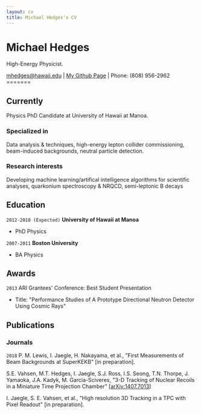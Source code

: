 ```yaml
---
layout: cv
title: Michael Hedges's CV
---
```



# Michael Hedges
High-Energy Physicist.

<div id="webaddress">
<a href="mailto:mhedges@hawaii.edu">mhedges@hawaii.edu</a>
| <a href="https://github.com/mhedges">My Github Page</a>
| Phone: (808) 956-2962
</div>
=======

## Currently
Physics PhD Candidate at University of Hawaii at Manoa.

### Specialized in
Data analysis & techniques, high-energy lepton collider commissioning,
beam-induced backgrounds, neutral particle detection.


### Research interests

Developing machine learning/artifical intelligence algorithms for scientific
analyses, quarkonium spectroscopy & NRQCD, semi-leptonic B decays


## Education
`2012-2018 (Expected)`
__University of Hawaii at Manoa__

- PhD Physics

`2007-2011`
__Boston University__

- BA Physics


## Awards

`2013`
ARI Grantees' Conference: Best Student Presentation
- Title: "Performance Studies of A Prototype Directional Neutron Detector Using
Cosmic Rays"


## Publications

<!-- A list is also available [online](http://scholar.google.co.uk/citations?user=LTOTl0YAAAAJ) -->

### Journals

`2018`
P. M. Lewis, I. Jaegle, H. Nakayama, et al., "First Measurements of Beam
Backgrounds at SuperKEKB" [in preparation].

S.E. Vahsen, M.T. Hedges, I. Jaegle, S.J. Ross, I.S. Seong, T.N. Thorpe, J.
Yamaoka, J.A. Kadyk, M. Garcia-Sciveres, "3-D Tracking of Nuclear Recoils in a
Miniature Time Projection Chamber" [<a href="https://arxiv.org/abs/1407.7013">arXiv:1407.7013</a>]

I. Jaegle, S. E. Vahsen, et al., "High resolution 3D Tracking in a TPC with Pixel
Readout" [in preparation].


<!-- ### Footer

Last updated: January 2018 -->
